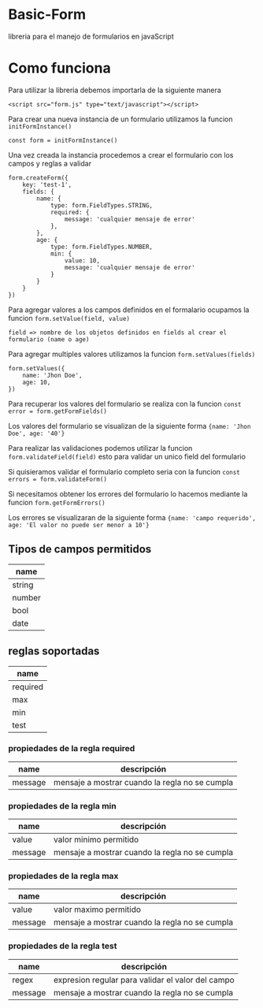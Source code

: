 
# Basic-Form

libreria para el manejo de formularios en javaScript


# Como funciona

Para utilizar la libreria debemos importarla de la siguiente manera

`<script src="form.js" type="text/javascript"></script>`

Para crear una nueva instancia de un formulario utilizamos la funcion `initFormInstance()`

`
const form = initFormInstance()
`

Una vez creada la instancia procedemos a crear el formulario con los campos y
reglas a validar

```
form.createForm({
    key: 'test-1',
    fields: {
        name: {
            type: form.FieldTypes.STRING,
            required: {
                message: 'cualquier mensaje de error'
            },
        },
        age: {
            type: form.FieldTypes.NUMBER,
            min: {
                value: 10,
                message: 'cualquier mensaje de error'
            }
        }
    }
})
```

Para agregar valores a los campos definidos en el formalario ocupamos la
funcion `form.setValue(field, value)`

`field => nombre de los objetos definidos en fields al crear el formulario (name o age)`

Para agregar multiples valores utilizamos la funcion `form.setValues(fields)`

```
form.setValues({
    name: 'Jhon Doe',
    age: 10,
})
```

Para recuperar los valores del formulario se realiza con la funcion
`const error = form.getFormFields()`

Los valores del formulario se visualizan de la siguiente forma
`{name: 'Jhon Doe', age: '40'}`

Para realizar las validaciones podemos utilizar la
funcion `form.validateField(field)` esto para validar un unico field del formulario

Si quisieramos validar el formulario completo seria con la funcion
`const errors = form.validateForm()`

Si necesitamos obtener los errores del formulario lo hacemos mediante la funcion
`form.getFormErrors()`

Los errores se visualizaran de la siguiente forma
`{name: 'campo requerido', age: 'El valor no puede ser menor a 10'}`

## Tipos de campos permitidos

| name            |
| ----------------- |
| string |
| number |
| bool |
| date |

## reglas soportadas

| name            |
| ----------------- |
| required |
| max |
| min |
| test |

### propiedades de la regla required 

| name            | descripción            |
| ----------------- | ----------------- |
| message | mensaje a mostrar cuando la regla no se cumpla |

### propiedades de la regla min 

| name            | descripción            |
| ----------------- | ----------------- |
| value | valor minimo permitido |
| message | mensaje a mostrar cuando la regla no se cumpla |

### propiedades de la regla max 

| name            | descripción            |
| ----------------- | ----------------- |
| value | valor maximo permitido |
| message | mensaje a mostrar cuando la regla no se cumpla |

### propiedades de la regla test 

| name            | descripción            |
| ----------------- | ----------------- |
| regex | expresion regular para validar el valor del campo |
| message | mensaje a mostrar cuando la regla no se cumpla |





